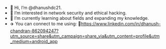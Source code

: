 - 👋 Hi, I’m @dhanushdc21.
- 👀 I’m interested in network security and ethical hacking.
- 🌱 I’m currently learning about fields and expanding my knowledge.
- ✈️ You can connect to me using:
   🔗https://www.linkedin.com/in/dhanush-chandran-862094247?utm_source=share&utm_campaign=share_via&utm_content=profile&utm_medium=android_app
<!---
dhanushdc21/dhanushdc21 is a ✨ special ✨ repository because its `README.md` (this file) appears on your GitHub profile.
You can click the Preview link to take a look at your changes.
--->

